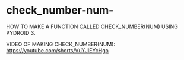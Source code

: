 # check_number-num-
HOW TO MAKE A FUNCTION CALLED CHECK_NUMBER(NUM) USING PYDROID 3.

VIDEO OF MAKING CHECK_NUMBER(NUM):
https://youtube.com/shorts/VuYJIEYcHgo

